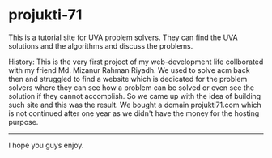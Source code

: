 # projukti-71
This is a tutorial site for UVA problem solvers. They can find the UVA solutions and the algorithms and discuss the problems.

History:
This is the very first project of my web-development life collborated with my friend Md. Mizanur Rahman Riyadh. We used to solve acm back then and struggled to find a website which is dedicated for the problem solvers where they can see how a problem can be solved or even see the solution if they cannot accomplish. So we came up with the idea of building such site and this was the result.
We bought a domain projukti71.com which is not continued after one year as we didn't have the money for the hosting purpose.

----
I hope you guys enjoy.
